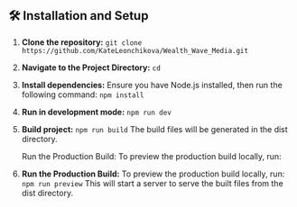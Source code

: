 ## 🛠️ Installation and Setup

1. **Clone the repository:**
   `git clone https://github.com/KateLeonchikova/Wealth_Wave_Media.git`

2. **Navigate to the Project Directory:**
   `cd `

3. **Install dependencies:**
   Ensure you have Node.js installed, then run the following command:
   `npm install`

4. **Run in development mode:**
   `npm run dev`

5. **Build project:**
   `npm run build`
   The build files will be generated in the dist directory.

   Run the Production Build: To preview the production build locally, run:

6. **Run the Production Build:**
   To preview the production build locally, run:
   `npm run preview`
   This will start a server to serve the built files from the dist directory.
